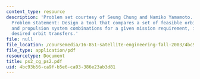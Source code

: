```yaml
---
content_type: resource
description: 'Problem set courtesy of Seung Chung and Namiko Yamamoto. Used with permission.
  Problem statement: Design a tool that compares a set of feasible orbit transfer
  and propulsion system combinations for a given mission requirement, in terms of
  desired orbit transfers.'
file: null
file_location: /coursemedia/16-851-satellite-engineering-fall-2003/4bc93b56ca9fb5e6ca93386e23ab3d81_ps2_cg_ps2.pdf
file_type: application/pdf
resourcetype: Document
title: ps2_cg_ps2.pdf
uid: 4bc93b56-ca9f-b5e6-ca93-386e23ab3d81
---
```

